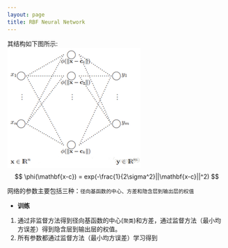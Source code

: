 ```yaml
---
layout: page
title: RBF Neural Network
---
```

其结构如下图所示:    
![img](./img/rbf_nn.png)        
$$
\phi(\mathbf{x-c}) = exp(-\frac{1}{2\sigma^2}||\mathbf{x-c}||^2)
$$       

网络的参数主要包括三种：`径向基函数的中心、方差和隐含层到输出层的权值`

* __训练__    
1. 通过非监督方法得到径向基函数的中心(`聚类`)和方差，通过监督方法（最小均方误差）得到隐含层到输出层的权值。
2. 所有参数都通过监督方法（最小均方误差）学习得到



